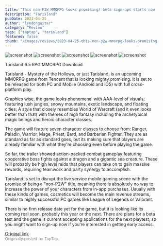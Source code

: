 ```yaml
---
title: "This non-P2W MMORPG looks promising! beta sign-ups starts now | Tarisland - Mystery of the Hollows"
description: "Tarisland"
pubDate: 2023-04-25
author: "lyndonguitar"
category: "Review"
tags: ["taptap", "tarisland"]
featured: false
thumb: "/images/reviews/2023-04-25-this-non-p2w-mmorpg-looks-promising-beta-sign-ups-starts-now--tarisland---mystery-of-the--0.avif"
---
```


<div class="gallery">
  <img src="/images/reviews/2023-04-25-this-non-p2w-mmorpg-looks-promising-beta-sign-ups-starts-now--tarisland---mystery-of-the--0.avif" alt="screenshot" />
  <img src="/images/reviews/2023-04-25-this-non-p2w-mmorpg-looks-promising-beta-sign-ups-starts-now--tarisland---mystery-of-the--1.avif" alt="screenshot" />
  <img src="/images/reviews/2023-04-25-this-non-p2w-mmorpg-looks-promising-beta-sign-ups-starts-now--tarisland---mystery-of-the--2.avif" alt="screenshot" />
  <img src="/images/reviews/2023-04-25-this-non-p2w-mmorpg-looks-promising-beta-sign-ups-starts-now--tarisland---mystery-of-the--3.avif" alt="screenshot" />
  <img src="/images/reviews/2023-04-25-this-non-p2w-mmorpg-looks-promising-beta-sign-ups-starts-now--tarisland---mystery-of-the--4.avif" alt="screenshot" />
</div>

Tarisland
6.5
RPG
MMORPG
Download

Tarisland - Mystery of the Hollows, or just Tarisland, is an upcoming MMORPG game from Tencent that is looking mighty promising. It is set to be released for both PC and Mobile (Android and iOS) with full cross-platform play.

Graphics wise, the game looks phenomenal with AAA-level of visuals; featuring lush jungles, snowy mountains, exotic landscape, and floating cities; A style that closely resembles World of Warcraft (and it even looks better than that) with themes of high fantasy including the archetypical magic beings and heroic character classes.

The game will feature seven character classes to choose from: Ranger, Paladin, Warrior, Mage, Priest, Bard, and Barbarian Fighter. They are as standard as far as standard goes, but its making sure that players are already familiar with what they're choosing even before playing the game.

So far, the trailer showed action-packed combat gameplay featuring cooperative boss fights against a dragon and a gigantic sea creature. These will probably be high level raids that players can take on to gain massive rewards, requiring teamwork and party synergy to accomplish.

Tarisland is set to disrupt the live service mobile gaming scene with the promise of being a "non-P2W" title, meaning there is absolutely no way to increase the power of your characters from in-app purchases. Usually with these kinds of games, cosmetics will become the main revenue streams, similar to highly successful PC games like League of Legends or Valorant.

There is no firm release date yet for the game, but it is looking like its coming real soon, probably this year or the next. There are plans for a beta test and the game is current accepting applications for the next playtest, so you might want to sign-up now if you're interested in getting early access.

[Original link](https://www.taptap.io/post/5239067)<br><span style="font-size: 0.95em; color: #888;">Originally posted on TapTap.</span>
